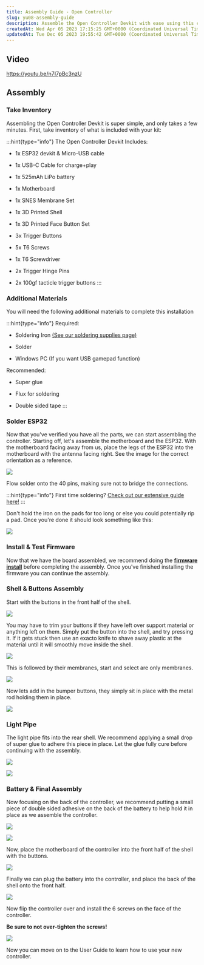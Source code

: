 ```yaml
---
title: Assembly Guide - Open Controller
slug: yu08-assembly-guide
description: Assemble the Open Controller Devkit with ease using this comprehensive step-by-step document. Featuring all the necessary components and additional materials required, you'll learn how to solder the ESP32, install firmware, assemble the shell and buttons,
createdAt: Wed Apr 05 2023 17:15:25 GMT+0000 (Coordinated Universal Time)
updatedAt: Tue Dec 05 2023 19:55:42 GMT+0000 (Coordinated Universal Time)
---
```


## Video

<https://youtu.be/n7I7pBc3nzU>

## Assembly

### Take Inventory

Assembling the Open Controller Devkit is super simple, and only takes a few minutes. First, take inventory of what is included with your kit:&#x20;

:::hint{type="info"}
The Open Controller Devkit Includes:&#x20;

*   1x ESP32 devkit & Micro-USB cable

*   1x USB-C Cable for charge+play

*   1x 525mAh LiPo battery

*   1x Motherboard

*   1x SNES Membrane Set

*   1x 3D Printed Shell

*   1x 3D Printed Face Button Set

*   3x Trigger Buttons

*   5x T6 Screws

*   1x T6 Screwdriver

*   2x Trigger Hinge Pins

*   2x 100gf tacticle trigger buttons
:::

### Additional Materials

You will need the following additional materials to complete this installation

:::hint{type="info"}
Required:

*   Soldering Iron [(See our soldering supplies page)](https://handheldlegend.com/collections/soldering-essentials)

*   Solder

*   Windows PC (If you want USB gamepad function)

Recommended:

*   Super glue

*   Flux for soldering

*   Double sided tape
:::

### Solder ESP32

Now that you've verified you have all the parts, we can start assembling the controller. Starting off, let's assemble the motherboard and the ESP32. With the motherboard facing away from us, place the legs of the ESP32 into the motherboard with the antenna facing right. See the image for the correct orientation as a reference.

![](https://i.imgur.com/woAOLLO.jpeg)

Flow solder onto the 40 pins, making sure not to bridge the connections.&#x20;

:::hint{type="info"}
First time soldering? [Check out our extensive guide here!](https://wiki.handheldlegend.com/soldering-iron-guide)
:::

Don't hold the iron on the pads for too long or else you could potentially rip a pad.  Once you're done it should look something like this:&#x20;

![](https://i.imgur.com/eov1evl.jpeg)

### Install & Test Firmware

Now that we have the board assembled, we recommend doing the [****firmware install****](https://wiki.handheldlegend.com/flashing-the-firmware) before completing the assembly. Once you've finished installing the firmware you can continue the assembly.&#x20;

### Shell & Buttons Assembly

Start with the buttons in the front half of the shell.&#x20;

![](../../assets/ODCvGi7SFnmT3uiVrNpGg_dsc4881-large.JPG)

You may have to trim your buttons if they have left over support material or anything left on them. Simply put the button into the shell, and try pressing it. If it gets stuck then use an exacto knife to shave away plastic at the material until it will smoothly move inside the shell.&#x20;

![](https://i.imgur.com/aGkTa8p.jpeg)

This is followed by their membranes, start and select are only membranes.

![](../../assets/9FP-57hdhowYJwXWo7Jgf_dsc4882-large.JPG)

Now lets add in the bumper buttons, they simply sit in place with the metal rod holding them in place.&#x20;

![](../../assets/vnE2pVidity2dW50C0M0x_dsc4883-large.JPG)

### Light Pipe

The light pipe fits into the rear shell. We recommend applying a small drop of super glue to adhere this piece in place. Let the glue fully cure before continuing with the assembly.

![](https://i.imgur.com/c7YfmP3.png)

![](../../assets/PtN3Te5H1A5wF2-iDi7qO_dsc4892-large.JPG)

### Battery & Final Assembly

Now focusing on the back of the controller, we recommend putting a small piece of double sided adhesive on the back of the battery to help hold it in place as we assemble the controller.&#x20;

![](../../assets/C3SA85hbW_xPB-a_V0lqw_dsc4886-large.JPG)

![](../../assets/3IauKFy3vlleWnIJ1QJvI_dsc4894-large.JPG)

Now, place the motherboard of the controller into the front half of the shell with the buttons.&#x20;

![](../../assets/ix-lBIcm6Yx1loOigclAC_dsc4889-large.JPG)

Finally we can plug the battery into the controller, and place the back of the shell onto the front half.

![](../../assets/KzeoyMN6-gi-W4RQan5yh_dsc4899-large.JPG)

Now flip the controller over and install the 6 screws on the face of the controller.&#x20;

**Be sure to not over-tighten the screws!**

![](../../assets/ebx7ioZ2YXRhK0zA2STfL_dsc4901-large.JPG)

Now you can move on to the User Guide to learn how to use your new controller.
